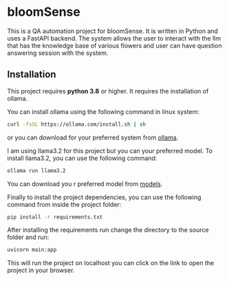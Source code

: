 # bloomSense

This is a QA automation project for bloomSense. It is written in Python and uses a FastAPI backend. The system allows the user to interact with the llm that has the knowledge base of various flowers and user can have question answering session with the system.

## Installation
This project requires **python 3.8** or higher. It requires the installation of ollama.

You can install ollama using the following command in linux system:
```bash
curl -fsSL https://ollama.com/install.sh | sh
```
or you can download for your preferred system from [ollama](https://ollama.com/download).

I am using llama3.2 for this project but you can your preferred model. To install llama3.2, you can use the following command:
```bash
ollama run llama3.2
```
You can download you r preferred model from [models](https://ollama.com/search).

Finally to install the project dependencies, you can use the following command from inside the project folder:
```bash
pip install -r requirements.txt
```

After installing the requirements run change the directory to the source folder and run:
```bash
uvicorn main:app
```
This will run the project on localhost you can click on the link to open the project in your browser.

